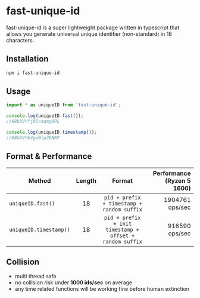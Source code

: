 # fast-unique-id

fast-unique-id is a super lightweight package written in typescript that allows you generate universal unique identifier (non-standard) in 18 characters.


## Installation

```sh
npm i fast-unique-id
```

## Usage

```js
import * as uniqueID from 'fast-unique-id';

console.log(uniqueID.fast());
//68kUVYfj05caqmg0PL

console.log(uniqueID.timestamp());
//68kUVYk4gw9lp3ENRP
```

## Format & Performance

|Method|Length|Format|Performance (Ryzen 5 1600)
|-|:-:|:-:|-:|
|`uniqueID.fast()`|18| `pid + prefix + timestamp + random suffix`|1904761 ops/sec|
|`uniqueID.timestamp()`|18|`pid + prefix + init timestamp + offset + random suffix`|916590 ops/sec|


## Collision
- multi thread safe
- no collision risk under **1000 ids/sec** on average
- any time related functions will be working fine before human extinction
